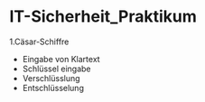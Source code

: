 # IT-Sicherheit_Praktikum

1.Cäsar-Schiffre
  - Eingabe von Klartext
  - Schlüssel eingabe
  - Verschlüsslung
  - Entschlüsselung
